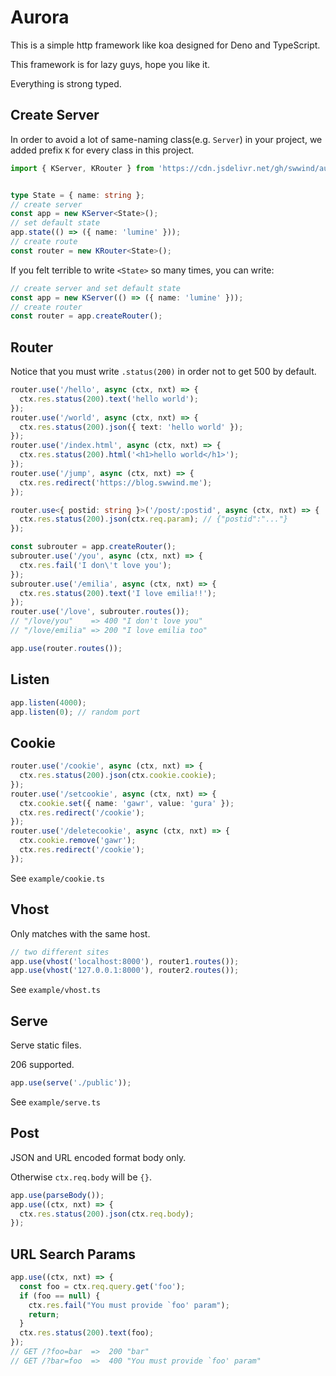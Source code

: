 # Aurora

This is a simple http framework like koa designed for Deno and TypeScript.

This framework is for lazy guys, hope you like it.

Everything is strong typed.

## Create Server

In order to avoid a lot of same-naming class(e.g. `Server`) in your project, we added prefix `K` for every class in this project.

```ts
import { KServer, KRouter } from 'https://cdn.jsdelivr.net/gh/swwind/aurora/mod.ts';


type State = { name: string };
// create server
const app = new KServer<State>();
// set default state
app.state(() => ({ name: 'lumine' }));
// create route
const router = new KRouter<State>();
```

If you felt terrible to write `<State>` so many times, you can write:

```ts
// create server and set default state
const app = new KServer(() => ({ name: 'lumine' }));
// create router
const router = app.createRouter();
```

## Router

Notice that you must write `.status(200)` in order not to get 500 by default.

```ts
router.use('/hello', async (ctx, nxt) => {
  ctx.res.status(200).text('hello world');
});
router.use('/world', async (ctx, nxt) => {
  ctx.res.status(200).json({ text: 'hello world' });
});
router.use('/index.html', async (ctx, nxt) => {
  ctx.res.status(200).html('<h1>hello world</h1>');
});
router.use('/jump', async (ctx, nxt) => {
  ctx.res.redirect('https://blog.swwind.me');
});

router.use<{ postid: string }>('/post/:postid', async (ctx, nxt) => {
  ctx.res.status(200).json(ctx.req.param); // {"postid":"..."}
});

const subrouter = app.createRouter();
subrouter.use('/you', async (ctx, nxt) => {
  ctx.res.fail('I don\'t love you');
});
subrouter.use('/emilia', async (ctx, nxt) => {
  ctx.res.status(200).text('I love emilia!!');
});
router.use('/love', subrouter.routes());
// "/love/you"    => 400 "I don't love you"
// "/love/emilia" => 200 "I love emilia too"

app.use(router.routes());
```

## Listen

```ts
app.listen(4000);
app.listen(0); // random port
```

## Cookie

```ts
router.use('/cookie', async (ctx, nxt) => {
  ctx.res.status(200).json(ctx.cookie.cookie);
});
router.use('/setcookie', async (ctx, nxt) => {
  ctx.cookie.set({ name: 'gawr', value: 'gura' });
  ctx.res.redirect('/cookie');
});
router.use('/deletecookie', async (ctx, nxt) => {
  ctx.cookie.remove('gawr');
  ctx.res.redirect('/cookie');
});
```

See `example/cookie.ts`

## Vhost

Only matches with the same host.

```ts
// two different sites
app.use(vhost('localhost:8000'), router1.routes());
app.use(vhost('127.0.0.1:8000'), router2.routes());
```

See `example/vhost.ts`

## Serve

Serve static files.

206 supported.

```ts
app.use(serve('./public'));
```

See `example/serve.ts`

## Post

JSON and URL encoded format body only.

Otherwise `ctx.req.body` will be `{}`.

```ts
app.use(parseBody());
app.use((ctx, nxt) => {
  ctx.res.status(200).json(ctx.req.body);
});
```

## URL Search Params

```ts
app.use((ctx, nxt) => {
  const foo = ctx.req.query.get('foo');
  if (foo == null) {
    ctx.res.fail("You must provide `foo' param");
    return;
  }
  ctx.res.status(200).text(foo);
});
// GET /?foo=bar  =>  200 "bar"
// GET /?bar=foo  =>  400 "You must provide `foo' param"
```
